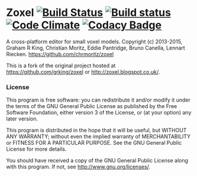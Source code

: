# Zoxel [![Build Status](https://travis-ci.org/chrmoritz/zoxel.svg?branch=develop)](https://travis-ci.org/chrmoritz/zoxel) [![Build status](https://ci.appveyor.com/api/projects/status/twi20wjoblu78uec/branch/develop?svg=true)](https://ci.appveyor.com/project/chrmoritz/zoxel/branch/develop) [![Code Climate](https://codeclimate.com/github/chrmoritz/zoxel/badges/gpa.svg)](https://codeclimate.com/github/chrmoritz/zoxel) [![Codacy Badge](https://api.codacy.com/project/badge/grade/66ef5ec803914cb294e7666386e03147)](https://www.codacy.com/app/chrmoritz/zoxel)

A cross-platform editor for small voxel models.
Copyright (c) 2013-2015, Graham R King, Christian Moritz, Eddie Pantridge, Bruno Canella, Lennart Riecken.
https://github.com/chrmoritz/zoxel

This is a fork of the original project hosted at https://github.com/grking/zoxel or http://zoxel.blogspot.co.uk/.

### License

This program is free software: you can redistribute it and/or modify
it under the terms of the GNU General Public License as published by
the Free Software Foundation, either version 3 of the License, or
(at your option) any later version.

This program is distributed in the hope that it will be useful,
but WITHOUT ANY WARRANTY; without even the implied warranty of
MERCHANTABILITY or FITNESS FOR A PARTICULAR PURPOSE.  See the
GNU General Public License for more details.

You should have received a copy of the GNU General Public License
along with this program.  If not, see <http://www.gnu.org/licenses/>.
